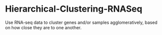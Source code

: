 # Hierarchical-Clustering-RNASeq
Use RNA-seq data to cluster genes and/or samples agglomeratively, based on how close they are to one another.
